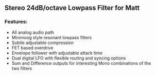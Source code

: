## Stereo 24dB/octave Lowpass Filter for Matt

### Features:
- All analog audio path
- Minimoog style resonant lowpass filters
- Subtle adjustable compression
- FET based overdrive
- Envelope follower with adjustable attack time
- Dual digital LFO with flexible routing and syncing options
- Sum and Difference outputs for interesting Mono combinations of the two filters
